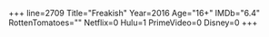 +++
line=2709
Title="Freakish"
Year=2016
Age="16+"
IMDb="6.4"
RottenTomatoes=""
Netflix=0
Hulu=1
PrimeVideo=0
Disney=0
+++

